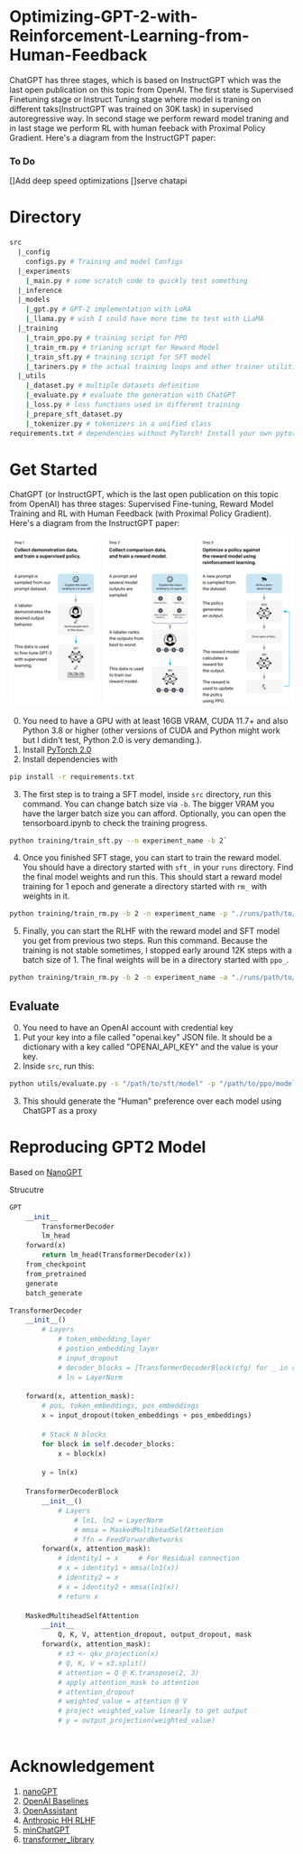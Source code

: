 # Optimizing-GPT-2-with-Reinforcement-Learning-from-Human-Feedback

ChatGPT has three stages, which is based on InstructGPT which was the last open publication on this topic from OpenAI. The first state is Supervised Finetuning stage or Instruct Tuning stage where model is traning on different taks(InstructGPT was trained on 30K task) in supervised autoregressive way. 
In second stage we perform reward model traning and in last stage we perform RL with human feeback with Proximal Policy Gradient. Here's a diagram from the InstructGPT paper:

### To Do
[]Add deep speed optimizations
[]serve chatapi

# Directory
```bash
src
  |_config
    configs.py # Training and model Configs
  |_experiments
    |_main.py # some scratch code to quickly test something
  |_inference
  |_models
    |_gpt.py # GPT-2 implementation with LoRA
    |_llama.py # wish I could have more time to test with LLaMA
  |_training
    |_train_ppo.py # training script for PPO 
    |_train_rm.py # trianing script for Reward Model
    |_train_sft.py # training script for SFT model
    |_tariners.py # the actual training loops and other trainer utilities, such as saving states
  |_utils
    |_dataset.py # multiple datasets definition
    |_evaluate.py # evaluate the generation with ChatGPT
    |_loss.py # loss functions used in different training
    |_prepare_sft_dataset.py
    |_tokenizer.py # tokenizers in a unified class
requirements.txt # dependencies without PyTorch! Install your own pytorch 2.0 nightly.
```

# Get Started
ChatGPT (or InstructGPT, which is the last open publication on this topic from OpenAI) has three stages: Supervised Fine-tuning, Reward Model Training and RL with Human Feedback (with Proximal Policy Gradient). Here's a diagram from the InstructGPT paper:

![InstructGPT](assets/instructgpt.png)

0. You need to have a GPU with at least 16GB VRAM, CUDA 11.7+ and also Python 3.8 or higher (other versions of CUDA and Python might work but I didn't test, Python 2.0 is very demanding.).
1. Install [PyTorch 2.0](https://pytorch.org/get-started/pytorch-2.0/#getting-started)
2. Install dependencies with
```bash
pip install -r requirements.txt
```
3. The first step is to traing a SFT model, inside `src` directory, run this command. You can change batch size via `-b`. The bigger VRAM you have the larger batch size you can afford. Optionally, you can open the tensorboard.ipynb to check the training progress.
```bash
python training/train_sft.py --n experiment_name -b 2`
```
4. Once you finished SFT stage, you can start to train the reward model. You should have a directory started with `sft_` in your `runs` directory. Find the final model weights and run this. This should start a reward model training for 1 epoch and generate a directory started with `rm_` with weights in it.
```bash
python training/train_rm.py -b 2 -n experiment_name -p "./runs/path/to/your/weights"
```
5. Finally, you can start the RLHF with the reward model and SFT model you get from previous two steps. Run this command. Because the training is not stable sometimes, I stopped early around 12K steps with a batch size of 1. The final weights will be in a directory started with `ppo_`.
```bash
python training/train_rm.py -b 2 -n experiment_name -a "./runs/path/to/sft/weights" -c "./runs/path/to/reward_model/weights" -s naive
```

## Evaluate
0. You need to have an OpenAI account with credential key
1. Put your key into a file called "openai.key" JSON file. It should be a dictionary with a key called "OPENAI_API_KEY" and the value is your key.
2. Inside `src`, run this:
```bash
python utils/evaluate.py -s "/path/to/sft/model" -p "/path/to/ppo/model"
```
3. This should generate the "Human" preference over each model using ChatGPT as a proxy


# Reproducing GPT2 Model
Based on [NanoGPT](https://github.com/karpathy/nanoGPT/blob/master/model.py)

Strucutre
```python
GPT
    __init__
        TransformerDecoder
        lm_head
    forward(x)
        return lm_head(TransformerDecoder(x))
    from_checkpoint
    from_pretrained
    generate
    batch_generate
```
```python
TransformerDecoder
    __init__()
        # Layers
            # token_embedding_layer
            # postion_embedding_layer
            # input_dropout
            # decoder_blocks = [TransformerDecoderBlock(cfg) for _ in range(cfg.n_layers)]
            # ln = LayerNorm
        
    forward(x, attention_mask):
        # pos, token_embeddings, pos_embeddings
        x = input_dropout(token_embeddings + pos_embeddings)

        # Stack N blocks
        for block in self.decoder_blocks:
            x = block(x)

        y = ln(x)

    TransformerDecoderBlock
        __init__()
            # Layers
                # ln1, ln2 = LayerNorm
                # mmsa = MaskedMultiheadSelfAttention
                # ffn = FeedForwardNetworks
        forward(x, attention_mask):
            # identity1 = x     # For Residual connection
            # x = identity1 + mmsa(ln1(x))
            # identity2 = x
            # x = identity2 + mmsa(ln1(x))
            # return x

    MaskedMultiheadSelfAttention
        __init__
            Q, K, V, attention_dropout, output_dropout, mask
        forward(x, attention_mask):
            # x3 <- qkv_projection(x)
            # Q, K, V = x3.split()
            # attention = Q @ K.transpose(2, 3)
            # apply attention_mask to attention
            # attention_dropout
            # weighted_value = attention @ V
            # project weighted_value linearly to get output
            # y = output_projection(weighted_value)



```

# Acknowledgement
1. [nanoGPT](https://github.com/karpathy/nanoGPT)
2. [OpenAI Baselines](https://github.com/openai/baselines)
3. [OpenAssistant](https://github.com/LAION-AI/Open-Assistant)
4. [Anthropic HH RLHF](https://github.com/anthropics/hh-rlhf)
5. [minChatGPT](https://github.com/ethanyanjiali/minChatGPT)
6. [transformer_library](https://github.com/huggingface/transformers/blob/main/src/transformers/models/gpt2/modeling_gpt2.py)


